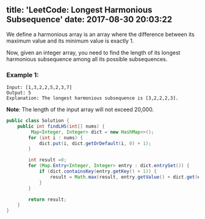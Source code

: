 title: 'LeetCode: Longest Harmonious Subsequence'
date: 2017-08-30 20:03:22
---

We define a harmonious array is an array where the difference between its maximum value and its minimum value is exactly 1.

Now, given an integer array, you need to find the length of its longest harmonious subsequence among all its possible subsequences.

### Example 1:
```
Input: [1,3,2,2,5,2,3,7]
Output: 5
Explanation: The longest harmonious subsequence is [3,2,2,2,3].
```
**Note**: The length of the input array will not exceed 20,000.


```java
public class Solution {
    public int findLHS(int[] nums) {
         Map<Integer, Integer> dict = new HashMap<>();
        for (int i : nums) {
            dict.put(i, dict.getOrDefault(i, 0) + 1);
        }

        int result =0;
        for (Map.Entry<Integer, Integer> entry : dict.entrySet()) {
            if (dict.containsKey(entry.getKey() + 1)) {
                result = Math.max(result, entry.getValue() + dict.get(entry.getKey() + 1));
            }
        }

        return result;
    }
}
```
